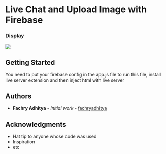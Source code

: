 # Live Chat and Upload Image with Firebase

### Display
<img src="https://i.ibb.co/f4fkwpj/Screenshot-4.png" />



## Getting Started

You need to put your firebase config in the app.js file
to run this file, install live server extension and then inject html with live server


## Authors

* **Fachry Adhitya** - *Initial work* - [fachryadhitya](https://github.com/FachryAdhitya)



## Acknowledgments

* Hat tip to anyone whose code was used
* Inspiration
* etc
